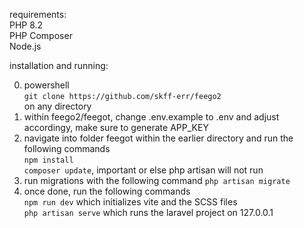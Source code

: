 requirements:  
PHP 8.2  
PHP Composer  
Node.js  

installation and running:

0. powershell  
   `git clone https://github.com/skff-err/feego2`  
   on any directory
1. within feego2/feegot, change .env.example to .env and adjust accordingy, make sure to generate APP_KEY
2. navigate into folder feegot within the earlier directory and run the following commands  
   `npm install`  
   `composer update`, important or else php artisan will not run  
3. run migrations with the following command
   `php artisan migrate`
4. once done, run the following commands  
   `npm run dev` which initializes vite and the SCSS files  
   `php artisan serve` which runs the laravel project on 127.0.0.1  

